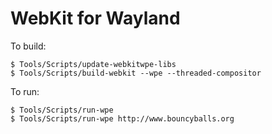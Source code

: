 WebKit for Wayland
======

To build:

    $ Tools/Scripts/update-webkitwpe-libs
    $ Tools/Scripts/build-webkit --wpe --threaded-compositor

To run:

    $ Tools/Scripts/run-wpe
    $ Tools/Scripts/run-wpe http://www.bouncyballs.org
